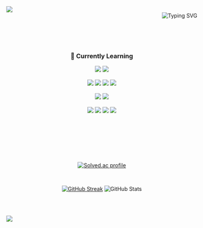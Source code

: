 

<img src="https://capsule-render.vercel.app/api?type=waving&color=0:7a9eff,100:bca8ff&height=150&section=header" />

<div align="right">
<img src="https://readme-typing-svg.herokuapp.com?font=Fira+Code&pause=1000&color=F7F7F7&width=435&lines=Hi👋+This+is+MINJIN!;Welcome+to+my+profile👾&center=true" alt="Typing SVG"/>
</div>

<br/><br/><br/>

<div align="center">

  ### 🌱 Currently Learning
  
  <img src="https://img.shields.io/badge/java-%23ED8B00.svg?style=for-the-badge&logo=openjdk&logoColor=white"> 
  <img src="https://img.shields.io/badge/spring-%236DB33F.svg?style=for-the-badge&logo=spring&logoColor=white">
  <br/><br/>
  
  <img src="https://img.shields.io/badge/react-%2320232a.svg?style=for-the-badge&logo=react&logoColor=%2361DAFB">
  <img src="https://img.shields.io/badge/typescript-%23007ACC.svg?style=for-the-badge&logo=typescript&logoColor=white">
  <img src="https://img.shields.io/badge/vuejs-%2335495e.svg?style=for-the-badge&logo=vuedotjs&logoColor=%234FC08D">
  <img src="https://img.shields.io/badge/tailwindcss-%2338B2AC.svg?style=for-the-badge&logo=tailwind-css&logoColor=white">
  <br/><br/>
  
  <img src="https://img.shields.io/badge/mysql-4479A1.svg?style=for-the-badge&logo=mysql&logoColor=white">
  <img src="https://img.shields.io/badge/docker-%230db7ed.svg?style=for-the-badge&logo=docker&logoColor=white">
  <br/><br/>

  <img src="https://img.shields.io/badge/github-%23121011.svg?style=for-the-badge&logo=github&logoColor=white">
  <img src="https://img.shields.io/badge/jira-%230A0FFF.svg?style=for-the-badge&logo=jira&logoColor=white">
  <img src="https://img.shields.io/badge/Slack-4A154B?style=for-the-badge&logo=slack&logoColor=white">
  <img src="https://img.shields.io/badge/Notion-%23000000.svg?style=for-the-badge&logo=notion&logoColor=white">

</div>

<br/><br/>

## 

<br/><br/>

<div align="center">
  
[![Solved.ac profile](http://mazassumnida.wtf/api/v2/generate_badge?boj=zinnnn0750)](https://solved.ac/zinnnn0750)

</div>

<br/>

<p align="center">
<a href="https://git.io/streak-stats"><img src="https://github-readme-streak-stats-athl7jp1w-zinnnn37s-projects.vercel.app/?user=zinnnn37&theme=tokyonight&hide_border=true&border_radius=10&date_format=%5BY.%5Dn.j&card_width=450" alt="GitHub Streak" /></a>
<img src="https://github-readme-stats.vercel.app/api?username=zinnnn37&show_icons=true&theme=tokyonight&hide_border=true&border_radius=10" alt="GitHub Stats" />
</p>

<br/><br/>

<img src="https://capsule-render.vercel.app/api?type=waving&color=0:bca8ff,100:7a9eff&height=150&section=footer" />

<!--
// 헤더
<img src="https://capsule-render.vercel.app/api?type=venom&color=timeGradient&height=150&section=header&text=MJ&fontSize=50" />
-->
<!--
[![Solved.ac](http://mazassumnida.wtf/api/generate_badge?boj=zinnnn0750)](https://solved.ac/zinnnn0750)

// 가장 많이 사용한 언어
[![Top Langs](https://github-readme-stats.vercel.app/api/top-langs/?username=zinnnn37)](https://github.com/anuraghazra/github-readme-stats)

// github 평판
![GitHub stats](https://github-readme-stats.vercel.app/api?username=zinnnn37&show_icons=true&theme=tokyonight)  
-->
<!--
// 푸터
<img src="https://capsule-render.vercel.app/api?type=waving&color=0:bca8ff,100:7a9eff&height=150&section=footer" />
-->
<!--
**zinnnn37/zinnnn37** is a ✨ _special_ ✨ repository because its `README.md` (this file) appears on your GitHub profile.

Here are some ideas to get you started:

- 🔭 I’m currently working on ...
- 🌱 I’m currently learning ...
- 👯 I’m looking to collaborate on ...
- 🤔 I’m looking for help with ...
- 💬 Ask me about ...
- 📫 How to reach me: ...
- 😄 Pronouns: ...
- ⚡ Fun fact: ...
-->
